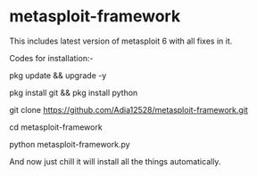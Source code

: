 # metasploit-framework
This includes latest version of metasploit 6 with all fixes in it.

Codes for installation:-

pkg update && upgrade -y

pkg install git && pkg install python

git clone https://github.com/Adia12528/metasploit-framework.git

cd metasploit-framework

python metasploit-framework.py

And now just chill it will install all the things automatically.
